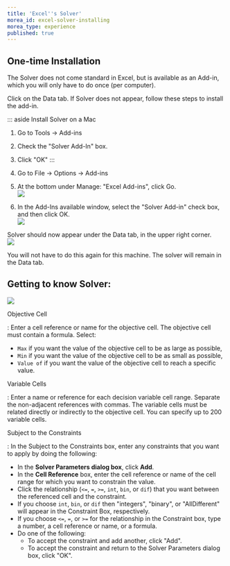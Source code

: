 ```yaml
---
title: 'Excel''s Solver'
morea_id: excel-solver-installing
morea_type: experience
published: true
---
```

## One-time Installation

The Solver does not come standard in Excel, but is available as an
Add-in, which you will only have to do once (per computer).

Click on the Data tab. If Solver does not appear, follow these steps
to install the add-in.

::: aside Install Solver on a Mac
1. Go to Tools -> Add-ins
2. Check the "Solver Add-In" box.
3. Click "OK"
:::

1. Go to File -> Options -> Add-ins	
2. At the bottom under Manage: "Excel Add-ins", click Go.\
   ![](pix/addin-alt.jpg)

3. In the Add-Ins available window, select the "Solver Add-in" check box, and
   then click OK.\
   ![](pix/addin2-alt.jpg)

Solver should now appear under the Data tab, in the upper right corner.\
![](pix/yaysolver-alt.jpg)

You will not have to do this again for this machine. The solver will
remain in the Data tab.

<!-- :break section -->

## Getting to know Solver:

<div class="row">
<div class="col-md-6">

<object class="svg-highlight" id="solver-overview" type="image/svg+xml" data="pix/solverbox.svg"
	data-attribute-selector="#excel-solver-annotations">
	<img src="pix/solverbox.png" />
</object>

</div>

<div class="col-md-6">

Objective Cell <!-- {#set-objective-box} -->

: Enter a cell reference or name for the objective cell. The objective
  cell must contain a formula. Select:
  - `Max` if  you want the value of the objective cell to be as large as possible,
  - `Min` if you want the value of the objective cell to be as small as possible,
  - `Value of` if you want the value of the objective cell to reach a specific value.
  
Variable Cells <!-- {#variable-cells-box} -->

: Enter a name or reference for each decision variable cell
  range. Separate the non-adjacent references with commas. The
  variable cells must be related directly or indirectly to the
  objective cell. You can specify up to 200 variable cells.
  
Subject to the Constraints <!-- {#constraints-box} -->

: In the Subject to the Constraints box, enter any constraints that
  you want to apply by doing the following:
  - In the **Solver Parameters dialog box**, click **Add**.
  - In the **Cell Reference** box, enter the cell reference or name of
	the cell range for which you want to constrain the value.
  - Click the relationship (<code>&lt;=</code>, `=`, <code>&gt;=</code>, `int`, `bin`, or `dif`)
    that you want between the referenced cell and the constraint.
  - If you choose `int`, `bin`, or `dif` then "integers", "binary", or
    "AllDifferent" will appear in the Constraint Box, respectively.
  - If you choose <code>&lt;=</code>, `=`, or <code>&gt;=</code> for the relationship in the Constraint box, type a number, a cell reference or name, or a formula.
  - Do one of the following:
    - To accept the constraint and add another, click "Add".
	- To accept the constraint and return to the Solver Parameters
      dialog box, click "OK".
<!-- {dl:#excel-solver-annotations} -->
</div>
</div>

